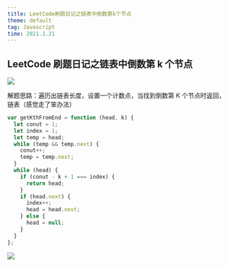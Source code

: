 ```yaml
---
title: LeetCode刷题日记之链表中倒数第k个节点
theme: default
tag: Javascript
time: 2021.1.21
---
```


## LeetCode 刷题日记之链表中倒数第 k 个节点

![](https://p9-juejin.byteimg.com/tos-cn-i-k3u1fbpfcp/6e98f46351f84451804105231059ed4b~tplv-k3u1fbpfcp-watermark.image)

解题思路：遍历出链表长度，设置一个计数点，当找到倒数第 K 个节点时返回，链表（感觉走了笨办法）

```js
var getKthFromEnd = function (head, k) {
  let conut = 1;
  let index = 1;
  let temp = head;
  while (temp && temp.next) {
    conut++;
    temp = temp.next;
  }
  while (head) {
    if (conut - k + 1 === index) {
      return head;
    }
    if (head.next) {
      index++;
      head = head.next;
    } else {
      head = null;
    }
  }
};
```

![](https://p1-juejin.byteimg.com/tos-cn-i-k3u1fbpfcp/52936c070b394dc2b0c4059fad49f791~tplv-k3u1fbpfcp-watermark.image)
